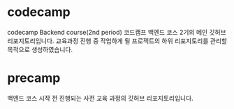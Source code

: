 # codecamp
codecamp Backend course(2nd period)
코드캠프 백엔드 코스 2기의 메인 깃허브 리포지토리입니다.
교육과정 진행 중 작업하게 될 프로젝트의 하위 리포지토리를 관리할 목적으로 생성하였습니다.

# precamp
백엔드 코스 시작 전 진행되는 사전 교육 과정의 깃허브 리포지토리입니다.
